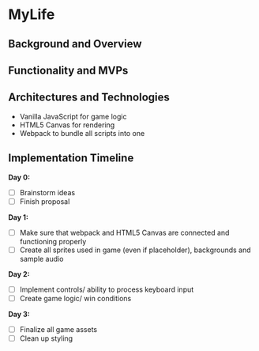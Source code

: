 # MyLife

## Background and Overview


## Functionality and MVPs


## Architectures and Technologies

* Vanilla JavaScript for game logic
* HTML5 Canvas for rendering
* Webpack to bundle all scripts into one

## Implementation Timeline
**Day 0:**
  - [ ] Brainstorm ideas
  - [ ] Finish proposal
  
**Day 1:**
  - [ ] Make sure that webpack and HTML5 Canvas are connected and functioning properly
  - [ ] Create all sprites used in game (even if placeholder), backgrounds and sample audio

**Day 2:**
  - [ ] Implement controls/ ability to process keyboard input
  - [ ] Create game logic/ win conditions
  
**Day 3:**
  - [ ] Finalize all game assets
  - [ ] Clean up styling
